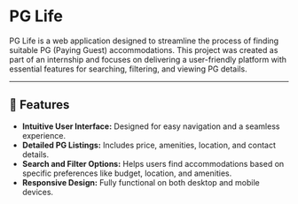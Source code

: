 # PG Life

PG Life is a web application designed to streamline the process of finding suitable PG (Paying Guest) accommodations. This project was created as part of an internship and focuses on delivering a user-friendly platform with essential features for searching, filtering, and viewing PG details.

---

## 🚀 Features

- **Intuitive User Interface:** Designed for easy navigation and a seamless experience.
- **Detailed PG Listings:** Includes price, amenities, location, and contact details.
- **Search and Filter Options:** Helps users find accommodations based on specific preferences like budget, location, and amenities.
- **Responsive Design:** Fully functional on both desktop and mobile devices.


